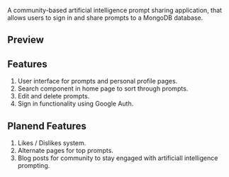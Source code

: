 A community-based artificial intelligence prompt sharing application, that allows users to sign in and share prompts to a MongoDB database.

## Preview


## Features
1. User interface for prompts and personal profile pages.
2. Search component in home page to sort through prompts.
3. Edit and delete prompts.
4. Sign in functionality using Google Auth. 

## Planend Features
1. Likes / Dislikes system.
2. Alternate pages for top prompts.
3. Blog posts for community to stay engaged with artificiall intelligence prompting.
